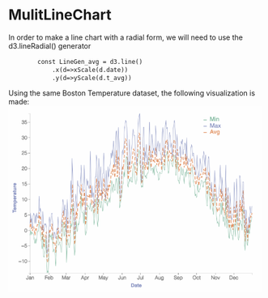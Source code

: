 # MulitLineChart





<p>In order to make a line chart with a radial form, we will need to use the d3.lineRadial() generator</p>

```
        const LineGen_avg = d3.line()
            .x(d=>xScale(d.date))
            .y(d=>yScale(d.t_avg))

```

Using the same Boston Temperature dataset, the following visualization is made:<br>
<img width="500px" src="./img/preview.png" />